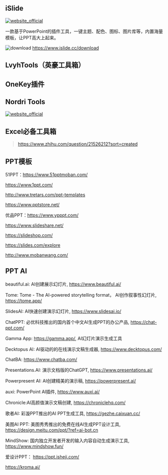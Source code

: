 ## iSlide
[![website_official](https://gitbook07.oss-cn-hangzhou.aliyuncs.com/website_official.svg)](https://www.islide.cc/)

一款基于PowerPoint的插件工具，一键主题、配色、图标、图片库等，内置海量模板，让PPT高大上起来。

![download](https://gitbook07.oss-cn-hangzhou.aliyuncs.com/download.svg) https://www.islide.cc/download

## LvyhTools（英豪工具箱）

## OneKey插件

## Nordri Tools
[![website_official](https://gitbook07.oss-cn-hangzhou.aliyuncs.com/website_official.svg)](http://www.nordritools.com/)

## Excel必备工具箱

> https://www.zhihu.com/question/21526212?sort=created

## PPT模板

51PPT：https://www.51pptmoban.com/

https://www.1ppt.com/

http://www.tretars.com/ppt-templates

https://www.pptstore.net/

优品PPT：https://www.ypppt.com/

https://www.slideshare.net/

https://slideshop.com/

https://slides.com/explore

http://www.mobanwang.com/

## PPT AI

beautiful.ai: AI创建展示幻灯片, https://www.beautiful.ai/

Tome: Tome - The AI-powered storytelling format， AI创作叙事性幻灯片, https://tome.app/

SlidesAI: AI快速创建演示幻灯片, https://www.slidesai.io/

ChatPPT: 必优科技推出的国内首个中文AI生成PPT的办公产品, https://chat-ppt.com/

Gamma App: https://gamma.app/, AI幻灯片演示生成工具

Decktopus AI: AI驱动的的在线演示文稿生成器, https://www.decktopus.com/

ChatBA:  https://www.chatba.com/

Presentations.AI: 演示文档版的ChatGPT, https://www.presentations.ai/

Powerpresent AI: AI创建精美的演示稿, https://powerpresent.ai/

auxi: PowerPoint AI插件, https://www.auxi.ai/

Chronicle:AI高颜值演示文稿创建, https://chroniclehq.com/

歌者AI: 彩漩PPT推出的AI PPT生成工具, https://gezhe.caixuan.cc/

美图AI PPT: 美图秀秀推出的免费在线AI生成PPT设计工具, https://design.meitu.com/ppt/?ref=ai-bot.cn

MindShow: 国内独立开发者开发的输入内容自动生成演示工具, https://www.mindshow.fun/

爱设计PPT： https://ppt.isheji.com/

https://kroma.ai/